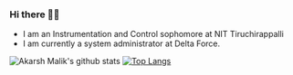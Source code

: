 ### Hi there ✋🏻
- I am an Instrumentation and Control sophomore at NIT Tiruchirappalli
- I am currently a system administrator at Delta Force.


![Akarsh Malik's github stats](https://github-readme-stats.vercel.app/api?username=malikakarsh&show_icons=true&theme=radical)
[![Top Langs](https://github-readme-stats.vercel.app/api/top-langs/?username=malikakarsh&theme=radical&langs_count=15)](https://github.com/malikakarsh/github-readme-stats)
